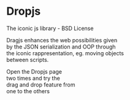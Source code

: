 # Dropjs
The iconic js library - BSD License

Dragjs enhances the web possibilities given  
by the JSON serialization and OOP through  
the iconic rappresentation, eg. moving objects  
between scripts.  
   
Open the Dropjs page  
two times and try the  
drag and drop feature from  
one to the others  
